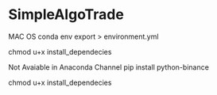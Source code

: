 # SimpleAlgoTrade

MAC OS
conda env export > environment.yml

chmod u+x install_dependecies 

Not Avaiable in Anaconda Channel
pip install python-binance

chmod u+x install_dependecies